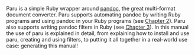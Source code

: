 Paru is a simple Ruby wrapper around [pandoc](http://www.pandoc.org), the
great multi-format document converter. Paru supports automating pandoc by
writing Ruby programs and using pandoc in your Ruby programs (see [Chapter
2](#automating-the-use-of-pandoc-with-paru)). Paru also supports writing
pandoc filters in Ruby (see [Chapter
3](#writing-and-using-pandoc-filters-with-paru)). In this manual the use of
paru is explained in detail, from explaining how to install and use paru,
creating and using filters, to putting it all together in a real-world use
case: generating this manual!
